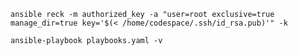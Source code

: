 `ansible reck -m authorized_key -a "user=root exclusive=true manage_dir=true key='$(< /home/codespace/.ssh/id_rsa.pub)'" -k`


`ansible-playbook playbooks.yaml -v ` 